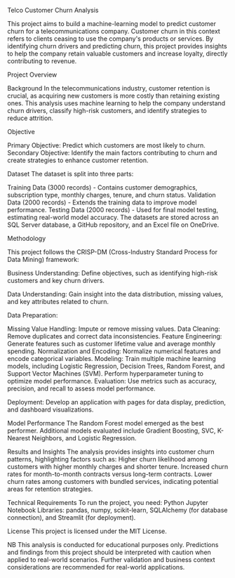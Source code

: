 Telco Customer Churn Analysis

This project aims to build a machine-learning model to predict customer churn for a telecommunications company. Customer churn in this context refers to clients ceasing to use the company's products or services. By identifying churn drivers and predicting churn, this project provides insights to help the company retain valuable customers and increase loyalty, directly contributing to revenue.

Project Overview

Background
In the telecommunications industry, customer retention is crucial, as acquiring new customers is more costly than retaining existing ones. This analysis uses machine learning to help the company understand churn drivers, classify high-risk customers, and identify strategies to reduce attrition.

Objective

Primary Objective: Predict which customers are most likely to churn.
Secondary Objective: Identify the main factors contributing to churn and create strategies to enhance customer retention.

Dataset
The dataset is split into three parts:

Training Data (3000 records) - Contains customer demographics, subscription type, monthly charges, tenure, and churn status.
Validation Data (2000 records) - Extends the training data to improve model performance.
Testing Data (2000 records) - Used for final model testing, estimating real-world model accuracy.
The datasets are stored across an SQL Server database, a GitHub repository, and an Excel file on OneDrive.

Methodology

This project follows the CRISP-DM (Cross-Industry Standard Process for Data Mining) framework:

Business Understanding: Define objectives, such as identifying high-risk customers and key churn drivers.

Data Understanding: Gain insight into the data distribution, missing values, and key attributes related to churn.

Data Preparation:

Missing Value Handling: Impute or remove missing values.
Data Cleaning: Remove duplicates and correct data inconsistencies.
Feature Engineering: Generate features such as customer lifetime value and average monthly spending.
Normalization and Encoding: Normalize numerical features and encode categorical variables.
Modeling:
Train multiple machine learning models, including Logistic Regression, Decision Trees, Random Forest, and Support Vector Machines (SVM).
Perform hyperparameter tuning to optimize model performance.
Evaluation:
Use metrics such as accuracy, precision, and recall to assess model performance.

Deployment:
Develop an application with pages for data display, prediction, and dashboard visualizations.

Model Performance
The Random Forest model emerged as the best performer. Additional models evaluated include Gradient Boosting, SVC, K-Nearest Neighbors, and Logistic Regression. 

Results and Insights
The analysis provides insights into customer churn patterns, highlighting factors such as:
Higher churn likelihood among customers with higher monthly charges and shorter tenure.
Increased churn rates for month-to-month contracts versus long-term contracts.
Lower churn rates among customers with bundled services, indicating potential areas for retention strategies.


Technical Requirements
To run the project, you need:
Python 
Jupyter Notebook
Libraries: pandas, numpy, scikit-learn, SQLAlchemy (for database connection), and Streamlit (for deployment).

License
This project is licensed under the MIT License.

NB
This analysis is conducted for educational purposes only. Predictions and findings from this project should be interpreted with caution when applied to real-world scenarios. Further validation and business context considerations are recommended for real-world applications.


